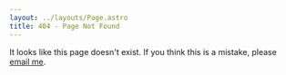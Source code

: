 ```yaml
---
layout: ../layouts/Page.astro
title: 404 - Page Not Found
---
```


It looks like this page doesn't exist. If you think this is a mistake, please [email me](mailto:sam@samfeldstein.xyz).
